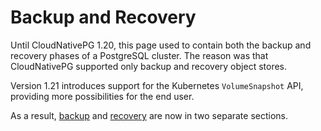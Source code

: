 <!-- SPDX-License-Identifier: CC-BY-4.0 -->
# Backup and Recovery

Until CloudNativePG 1.20, this page used to contain both the backup and
recovery phases of a PostgreSQL cluster. The reason was that CloudNativePG
supported only backup and recovery object stores.

Version 1.21 introduces support for the Kubernetes `VolumeSnapshot` API,
providing more possibilities for the end user.

As a result, [backup](backup.md) and [recovery](recovery.md) are now in two
separate sections.

